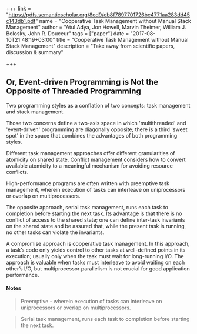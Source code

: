 +++
link = "https://pdfs.semanticscholar.org/8ed9/eb8f7897701726bc4771aa283dd45c143db1.pdf"
name = "Cooperative Task Management without Manual Stack Management"
author = "Atul Adya, Jon Howell, Marvin Theimer, William J. Bolosky, John R. Douceur"
tags = ["paper"]
date = "2017-08-10T21:48:19+03:00"
title = "Cooperative Task Management without Manual Stack Management"
description = "Take away from scientific papers, discussion & summary"

+++

## Or, Event-driven Programming is Not the Opposite of Threaded Programming

Two programming styles as a conflation of two concepts: task
management and stack management.

Those two concerns define a two-axis space in which 'multithreaded' and 'event-driven'
programming are diagonally opposite; there is a third 'sweet spot'
in the space that combines the advantages of both programming styles.

Different task management approaches offer different granularities
of atomicity on shared state.
Conflict management considers how to convert available atomicity
to a meaningful mechanism for avoiding resource conflicts.

High-performance programs are often written with preemptive task management,
wherein execution of tasks can interleave on uniprocessors
or overlap on multiprocessors.

The opposite approach, serial task management, runs each task to completion
before starting the next task. Its advantage is that there is no conflict
of access to the shared state; one can define inter-task invariants on
the shared state and be assured that, while the present task is running,
no other tasks can violate the invariants.

A compromise approach is cooperative task management.
In this approach, a task’s code only yields control to other tasks
at well-defined points in its execution; usually only when the task
must wait for long-running I/O. The approach is valuable when tasks
must interleave to avoid waiting on each other’s I/O, but multiprocessor
parallelism is not crucial for good application performance.

#### Notes

> Preemptive - wherein execution of tasks can interleave on uniprocessors or overlap on multiprocessors.

> Serial task management, runs each task to completion before starting the next task.
